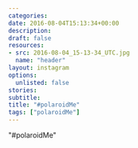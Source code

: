 ```yaml
---
categories:
date: 2016-08-04T15:13:34+00:00
description:
draft: false
resources:
- src: 2016-08-04_15-13-34_UTC.jpg
  name: "header"
layout: instagram
options:
  unlisted: false
stories:
subtitle:
title: "#polaroidMe"
tags: ["polaroidMe"]
---
```


"#polaroidMe"
